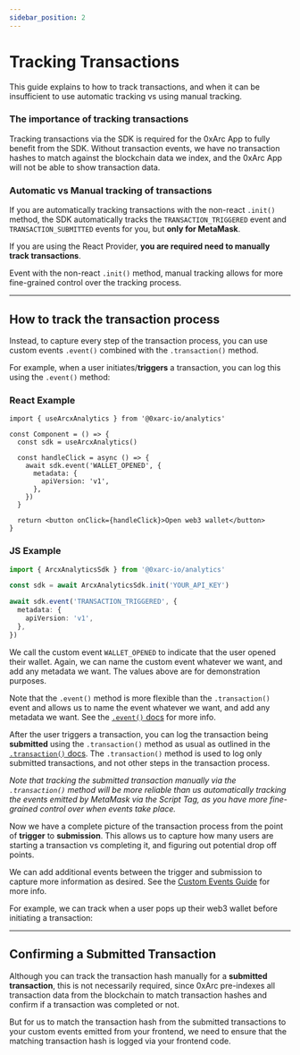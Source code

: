 ```yaml
---
sidebar_position: 2
---
```


# Tracking Transactions

This guide explains to how to track transactions, and when it can be insufficient to use automatic tracking vs using manual tracking.

### The importance of tracking transactions

Tracking transactions via the SDK is required for the 0xArc App to fully benefit from the SDK. Without transaction events, we have no transaction hashes to match against the blockchain data we index, and the 0xArc App will not be able to show transaction data.

### Automatic vs Manual tracking of transactions

<!-- For example, via the [ethers library](https://docs.ethers.org/v5/api/utils/transactions/) or whichever library you're using. -->

If you are automatically tracking transactions with the non-react `.init()` method, the SDK automatically tracks the `TRANSACTION_TRIGGERED` event and `TRANSACTION_SUBMITTED` events for you, but **only for MetaMask**.

If you are using the React Provider, **you are required need to manually track transactions**.

Event with the non-react `.init()` method, manual tracking allows for more fine-grained control over the tracking process.

---

## How to track the transaction process

<!-- ## Why manual tracking is recommended

A common goal is track when a user has deposited funds into their wallet. ie the transaction is **submitted**.

But you may also want to track when a user **triggers** a transaction, but leaves the app before the transaction is **submitted**.

Therefore if we only log confirmed transactions, we don't know why users abandon transactions, or where they drop off. To solve this, we can use custom events (`.event()`) to track every step of the transaction process. -->

Instead, to capture every step of the transaction process, you can use custom events `.event()` combined with the `.transaction()` method.

For example, when a user initiates/**triggers** a transaction, you can log this using the `.event()` method:

### React Example

```tsx
import { useArcxAnalytics } from '@0xarc-io/analytics'

const Component = () => {
  const sdk = useArcxAnalytics()

  const handleClick = async () => {
    await sdk.event('WALLET_OPENED', {
      metadata: {
        apiVersion: 'v1',
      },
    })
  }

  return <button onClick={handleClick}>Open web3 wallet</button>
}
```

### JS Example

```ts
import { ArcxAnalyticsSdk } from '@0xarc-io/analytics'

const sdk = await ArcxAnalyticsSdk.init('YOUR_API_KEY')

await sdk.event('TRANSACTION_TRIGGERED', {
  metadata: {
    apiVersion: 'v1',
  },
})
```

We call the custom event `WALLET_OPENED` to indicate that the user opened their wallet. Again, we can name the custom event whatever we want, and add any metadata we want. The values above are for demonstration purposes.

Note that the `.event()` method is more flexible than the `.transaction()` event and allows us to name the event whatever we want, and add any metadata we want. See the [`.event()` docs](/tracking/manual/event) for more info.

After the user triggers a transaction, you can log the transaction being **submitted** using the `.transaction()` method as usual as outlined in the [`.transaction()` docs](/tracking/manual/transaction). The `.transaction()` method is used to log only submitted transactions, and not other steps in the transaction process.

_Note that tracking the submitted transaction manually via the `.transaction()` method will be more reliable than us automatically tracking the events emitted by MetaMask via the Script Tag, as you have more fine-grained control over when events take place._

Now we have a complete picture of the transaction process from the point of **trigger** to **submission**. This allows us to capture how many users are starting a transaction vs completing it, and figuring out potential drop off points.

We can add additional events between the trigger and submission to capture more information as desired. See the [Custom Events Guide](/guides/custom-events) for more info.

For example, we can track when a user pops up their web3 wallet before initiating a transaction:

---

## Confirming a Submitted Transaction

Although you can track the transaction hash manually for a **submitted transaction**, this is not necessarily required, since 0xArc pre-indexes all transaction data from the blockchain to match transaction hashes and confirm if a transaction was completed or not.

But for us to match the transaction hash from the submitted transactions to your custom events emitted from your frontend, we need to ensure that the matching transaction hash is logged via your frontend code.
